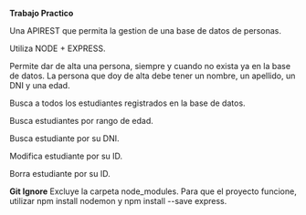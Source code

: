 **Trabajo Practico**

Una APIREST que permita la gestion de una base de datos de personas.

Utiliza NODE + EXPRESS.

Permite dar de alta una persona, siempre y cuando no exista ya en la base de datos.
La persona que doy de alta debe tener un nombre, un apellido, un DNI y una edad.

Busca a todos los estudiantes registrados en la base de datos.

Busca estudiantes por rango de edad. 

Busca estudiante por su DNI.

Modifica estudiante por su ID.

Borra estudiante por su ID.

**Git Ignore**
Excluye la carpeta node_modules.
Para que el proyecto funcione, utilizar npm install nodemon y npm install --save express.